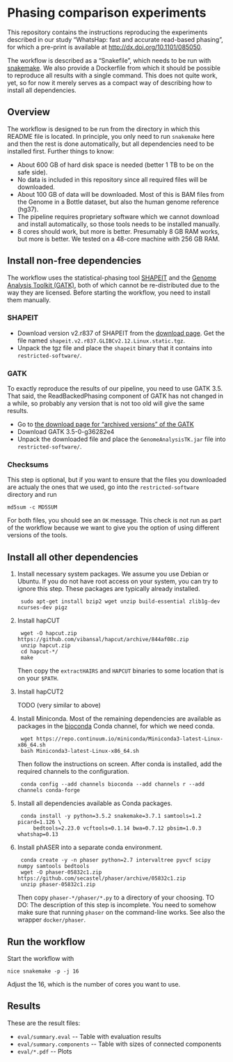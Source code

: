 # Phasing comparison experiments

This repository contains the instructions reproducing the experiments described
in our study “WhatsHap: fast and accurate read-based phasing”, for which a
pre-print is available at <http://dx.doi.org/10.1101/085050>.

The workflow is described as a “Snakefile”, which needs to be run with
[snakemake](http://snakemake.bitbucket.org). We also provide a Dockerfile from
which it should be possible to reproduce all results with a single command.
This does not quite work, yet, so for now it merely serves as a compact way of
describing how to install all dependencies.

## Overview

The workflow is designed to be run from the directory in which this README file
is located. In principle, you only need to run `snakemake` here and then the
rest is done automatically, but all dependencies need to be installed first.
Further things to know:

* About 600 GB of hard disk space is needed (better 1 TB to be on the safe side).
* No data is included in this repository since all required files will be
  downloaded.
* About 100 GB of data will be downloaded. Most of this is BAM files from the
  Genome in a Bottle dataset, but also the human genome reference (hg37).
* The pipeline requires proprietary software which we cannot download and install
  automatically, so those tools needs to be installed manually.
* 8 cores should work, but more is better. Presumably 8 GB RAM works, but more
  is better. We tested on a 48-core machine with 256 GB RAM.

## Install non-free dependencies

The workflow uses the statistical-phasing tool [SHAPEIT](http://shapeit.fr) and
the [Genome Analysis Toolkit (GATK)](https://software.broadinstitute.org/gatk/),
both of which cannot be re-distributed due to the way they are licensed. Before
starting the workflow, you need to install them manually.

### SHAPEIT

- Download version v2.r837 of SHAPEIT from the
  [download page](https://mathgen.stats.ox.ac.uk/genetics_software/shapeit/shapeit.html#download).
  Get the file named `shapeit.v2.r837.GLIBCv2.12.Linux.static.tgz`.
- Unpack the tgz file and place the `shapeit` binary that it contains into
  `restricted-software/`.

### GATK

To exactly reproduce the results of our pipeline, you need to use GATK 3.5.
That said, the ReadBackedPhasing component of GATK has not changed in a while,
so probably any version that is not too old will give the same results.

- Go to
  [the download page for “archived versions” of the GATK](https://software.broadinstitute.org/gatk/download/archive)
- Download GATK 3.5-0-g36282e4
- Unpack the downloaded file and place the `GenomeAnalysisTK.jar` file into
  `restricted-software/`.

### Checksums

This step is optional, but if you want to ensure that the files you downloaded
are actualy the ones that we used, go into the `restricted-software` directory
and run

    md5sum -c MD5SUM

For both files, you should see an `OK` message. This check is not run as part
of the workflow because we want to give you the option of using different
versions of the tools.

## Install all other dependencies

1. Install necessary system packages. We assume you use Debian or Ubuntu. If you
    do not have root access on your system, you can try to ignore this step.
    These packages are typically already installed.

        sudo apt-get install bzip2 wget unzip build-essential zlib1g-dev ncurses-dev pigz

2. Install hapCUT

        wget -O hapcut.zip https://github.com/vibansal/hapcut/archive/844af08c.zip
        unzip hapcut.zip
        cd hapcut-*/
        make

    Then copy the `extractHAIRS` and `HAPCUT` binaries to some location that is on
    your `$PATH`.

3. Install hapCUT2

    TODO (very similar to above)

4. Install Miniconda. Most of the remaining dependencies are available as
  packages in the [bioconda](http://bioconda.github.io/) Conda channel, for which
  we need conda.

        wget https://repo.continuum.io/miniconda/Miniconda3-latest-Linux-x86_64.sh
        bash Miniconda3-latest-Linux-x86_64.sh

    Then follow the instructions on screen. After conda is installed, add the
    required channels to the configuration.

        conda config --add channels bioconda --add channels r --add channels conda-forge

5. Install all dependencies available as Conda packages.

        conda install -y python=3.5.2 snakemake=3.7.1 samtools=1.2 picard=1.126 \
            bedtools=2.23.0 vcftools=0.1.14 bwa=0.7.12 pbsim=1.0.3 whatshap=0.13

6. Install phASER into a separate conda environment.

        conda create -y -n phaser python=2.7 intervaltree pyvcf scipy numpy samtools bedtools
        wget -O phaser-05832c1.zip https://github.com/secastel/phaser/archive/05832c1.zip
        unzip phaser-05832c1.zip

    Then copy `phaser-*/phaser/*.py` to a directory of your choosing.
    TO DO: The description of this step is incomplete. You need to somehow make
    sure that running `phaser` on the command-line works. See also the wrapper
    `docker/phaser`.

## Run the workflow

Start the workflow with

    nice snakemake -p -j 16

Adjust the 16, which is the number of cores you want to use.

## Results

These are the result files:

* `eval/summary.eval` -- Table with evaluation results
* `eval/summary.components` -- Table with sizes of connected components
* `eval/*.pdf` -- Plots
